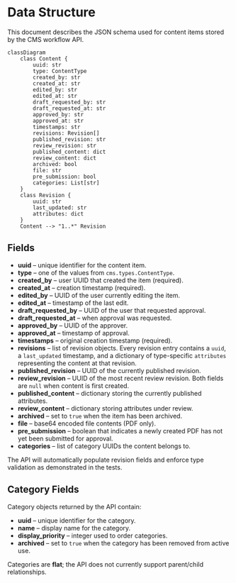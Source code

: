 # Data Structure

This document describes the JSON schema used for content items stored by the CMS workflow API.

```mermaid
classDiagram
    class Content {
        uuid: str
        type: ContentType
        created_by: str
        created_at: str
        edited_by: str
        edited_at: str
        draft_requested_by: str
        draft_requested_at: str
        approved_by: str
        approved_at: str
        timestamps: str
        revisions: Revision[]
        published_revision: str
        review_revision: str
        published_content: dict
        review_content: dict
        archived: bool
        file: str
        pre_submission: bool
        categories: List[str]
    }
    class Revision {
        uuid: str
        last_updated: str
        attributes: dict
    }
    Content --> "1..*" Revision
```

## Fields

- **uuid** – unique identifier for the content item.
- **type** – one of the values from `cms.types.ContentType`.
- **created_by** – user UUID that created the item (required).
- **created_at** – creation timestamp (required).
- **edited_by** – UUID of the user currently editing the item.
- **edited_at** – timestamp of the last edit.
- **draft_requested_by** – UUID of the user that requested approval.
- **draft_requested_at** – when approval was requested.
- **approved_by** – UUID of the approver.
- **approved_at** – timestamp of approval.
- **timestamps** – original creation timestamp (required).
- **revisions** – list of revision objects. Every revision entry contains a `uuid`, a `last_updated` timestamp, and a dictionary of type-specific `attributes` representing the content at that revision.
 - **published_revision** – UUID of the currently published revision.
 - **review_revision** – UUID of the most recent review revision. Both fields
   are ``null`` when content is first created.
 - **published_content** – dictionary storing the currently published attributes.
 - **review_content** – dictionary storing attributes under review.
 - **archived** – set to `true` when the item has been archived.
- **file** – base64 encoded file contents (PDF only).
- **pre_submission** – boolean that indicates a newly created PDF has not yet been submitted for approval.
- **categories** – list of category UUIDs the content belongs to.

The API will automatically populate revision fields and enforce type validation as demonstrated in the tests.

## Category Fields

Category objects returned by the API contain:

- **uuid** – unique identifier for the category.
- **name** – display name for the category.
- **display_priority** – integer used to order categories.
- **archived** – set to `true` when the category has been removed from active use.

Categories are **flat**; the API does not currently support parent/child relationships.
